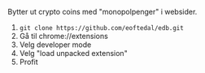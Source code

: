 Bytter ut crypto coins med "monopolpenger" i websider.

1. `git clone https://github.com/eoftedal/edb.git`
2. Gå til chrome://extensions
3. Velg developer mode
4. Velg "load unpacked extension"
5. Profit
